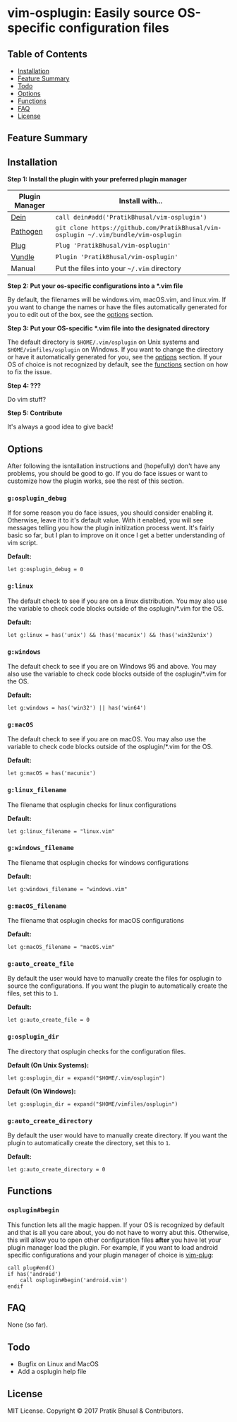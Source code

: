 vim-osplugin: Easily source OS-specific configuration files
================================================================================

Table of Contents
--------------------------------------------------------------------------------
- [Installation](#installation)
- [Feature Summary](#feature-summary)
- [Todo](#todo)
- [Options](#options)
- [Functions](#functions)
- [FAQ](#faq)
- [License](#license)

Feature Summary
--------------------------------------------------------------------------------

Installation
--------------------------------------------------------------------------------
**Step 1: Install the plugin with your preferred plugin manager**

| Plugin Manager | Install with... |
| -------------- | --------------- |
| [Dein]     | `call dein#add('PratikBhusal/vim-osplugin')` |
| [Pathogen] | `git clone https://github.com/PratikBhusal/vim-osplugin ~/.vim/bundle/vim-osplugin`|
| [Plug]     | `Plug 'PratikBhusal/vim-osplugin'`           |
| [Vundle]   | `Plugin 'PratikBhusal/vim-osplugin'`         |
| Manual     | Put the files into your `~/.vim` directory   |

**Step 2: Put your os-specific configurations into a \*.vim file**

By default, the filenames will be windows.vim, macOS.vim, and linux.vim. If you
want to change the names or have the files automatically generated for you to
edit out of the box, see the [options](#glinux_filename) section.

**Step 3: Put your OS-specific \*.vim file into the designated directory**

The default directory is `$HOME/.vim/osplugin` on Unix systems and
`$HOME/vimfiles/osplugin` on Windows. If you want to change the directory or
have it automatically generated for you, see the [options](#gosplugin_dir)
section. If your OS of choice is not recognized by default, see the [functions](
#functions) section on how to fix the issue.

**Step 4: ???**

Do vim stuff?

**Step 5: Contribute**

It's always a good idea to give back!

Options
--------------------------------------------------------------------------------
After following the isntallation instructions and (hopefully) don't have any
problems, you should be good to go. If you do face issues or want to customize
how the plugin works, see the rest of this section.

### `g:osplugin_debug`
If for some reason you do face issues, you should consider enabling it.
Otherwise, leave it to it's default value. With it enabled, you will see
messages telling you how the plugin initilzation process went. It's fairly basic
so far, but I plan to improve on it once I get a better understanding of vim
script.

**Default:**
```viml
let g:osplugin_debug = 0
```

### `g:linux`
The default check to see if you are on a linux distribution. You may also use
the variable to check code blocks outside of the osplugin/\*.vim for the OS.

**Default:**
```viml
let g:linux = has('unix') && !has('macunix') && !has('win32unix')
```

### `g:windows`
The default check to see if you are on Windows 95 and above. You may also use
the variable to check code blocks outside of the osplugin/\*.vim for the OS.

**Default:**
```viml
let g:windows = has('win32') || has('win64')
```

### `g:macOS`
The default check to see if you are on macOS. You may also use
the variable to check code blocks outside of the osplugin/\*.vim for the OS.

**Default:**
```viml
let g:macOS = has('macunix')
```

### `g:linux_filename`
The filename that osplugin checks for linux configurations

**Default:**
```viml
let g:linux_filename = "linux.vim"
```

### `g:windows_filename`
The filename that osplugin checks for windows configurations

**Default:**
```viml
let g:windows_filename = "windows.vim"
```

### `g:macOS_filename`
The filename that osplugin checks for macOS configurations

**Default:**
```viml
let g:macOS_filename = "macOS.vim"
```

### `g:auto_create_file`
By default the user would have to manually create the files for osplugin to
source the configurations. If you want the plugin to automatically create the
files, set this to `1`.

**Default:**
```viml
let g:auto_create_file = 0
```

### `g:osplugin_dir`
The directory that osplugin checks for the configuration files.

**Default (On Unix Systems):**
```viml
let g:osplugin_dir = expand("$HOME/.vim/osplugin")
```

**Default (On Windows):**
```viml
let g:osplugin_dir = expand("$HOME/vimfiles/osplugin")
```

### `g:auto_create_directory`
By default the user would have to manually create directory. If you want the
plugin to automatically create the directory, set this to `1`.

**Default:**
```viml
let g:auto_create_directory = 0
```

Functions
--------------------------------------------------------------------------------
### `osplugin#begin`
This function lets all the magic happen. If your OS is recognized by default and
that is all you care about, you do not have to worry abut this. Otherwise, this
will allow you to open other configuration files **after** you have let your
plugin manager load the plugin. For example, if you want to load android
specific configurations and your plugin manager of choice is [vim-plug](Plug):

```viml
call plug#end()
if has('android')
    call osplugin#begin('android.vim')
endif
```

FAQ
--------------------------------------------------------------------------------
None (so far).

Todo
--------------------------------------------------------------------------------
- Bugfix on Linux and MacOS
- Add a osplugin help file

License
--------------------------------------------------------------------------------
MIT License. Copyright © 2017 Pratik Bhusal & Contributors.

[Dein]: https://github.com/Shougo/dein.vim
[Pathogen]: https://github.com/tpope/vim-pathogen
[Plug]: https://github.com/junegunn/vim-plug
[Vundle]: https://github.com/VundleVim/Vundle.vim
